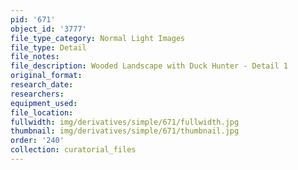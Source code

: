 ```yaml
---
pid: '671'
object_id: '3777'
file_type_category: Normal Light Images
file_type: Detail
file_notes:
file_description: Wooded Landscape with Duck Hunter - Detail 1
original_format:
research_date:
researchers:
equipment_used:
file_location:
fullwidth: img/derivatives/simple/671/fullwidth.jpg
thumbnail: img/derivatives/simple/671/thumbnail.jpg
order: '240'
collection: curatorial_files
---
```

